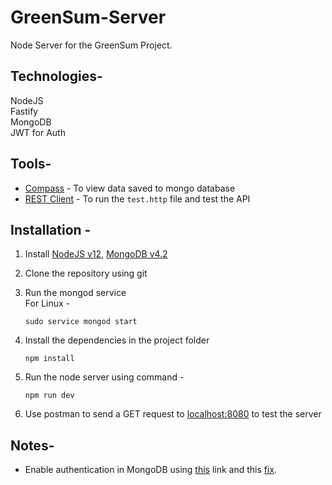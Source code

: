 # GreenSum-Server

Node Server for the GreenSum Project.

## Technologies-

NodeJS  
Fastify  
MongoDB  
JWT for Auth

## Tools-

- [Compass](https://docs.mongodb.com/compass/master/install/) - To view data saved to mongo database
- [REST Client](https://marketplace.visualstudio.com/items?itemName=humao.rest-client) - To run the `test.http` file and test the API


## Installation -

1. Install [NodeJS v12](https://github.com/nodesource/distributions#installation-instructions),  [MongoDB v4.2](https://docs.mongodb.com/manual/tutorial/install-mongodb-on-ubuntu/)
2. Clone the repository using git
3. Run the mongod service  
   For Linux -

    ```shell
    sudo service mongod start
    ```

4. Install the dependencies in the project folder

    ```shell
    npm install
    ```

5. Run the node server using command -

    ```shell
    npm run dev
    ```

6. Use postman to send a GET request to [localhost:8080](localhost:8080) to test the server

## Notes-

- Enable authentication in MongoDB using [this](https://medium.com/mongoaudit/how-to-enable-authentication-on-mongodb-b9e8a924efac) link and this [fix](https://stackoverflow.com/questions/23943651/mongodb-admin-user-not-authorized).